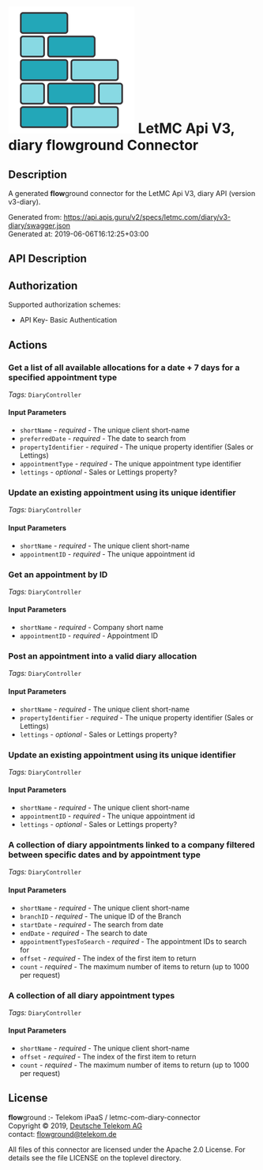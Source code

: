 # ![LOGO](logo.png) LetMC Api V3, diary **flow**ground Connector

## Description

A generated **flow**ground connector for the LetMC Api V3, diary API (version v3-diary).

Generated from: https://api.apis.guru/v2/specs/letmc.com/diary/v3-diary/swagger.json<br/>
Generated at: 2019-06-06T16:12:25+03:00

## API Description



## Authorization

Supported authorization schemes:
- API Key- Basic Authentication

## Actions

### Get a list of all available allocations for a date + 7 days for a specified appointment type

*Tags:* `DiaryController`

#### Input Parameters
* `shortName` - _required_ - The unique client short-name
* `preferredDate` - _required_ - The date to search from
* `propertyIdentifier` - _required_ - The unique property identifier (Sales or Lettings)
* `appointmentType` - _required_ - The unique appointment type identifier
* `lettings` - _optional_ - Sales or Lettings property?

### Update an existing appointment using its unique identifier

*Tags:* `DiaryController`

#### Input Parameters
* `shortName` - _required_ - The unique client short-name
* `appointmentID` - _required_ - The unique appointment id

### Get an appointment by ID

*Tags:* `DiaryController`

#### Input Parameters
* `shortName` - _required_ - Company short name
* `appointmentID` - _required_ - Appointment ID

### Post an appointment into a valid diary allocation

*Tags:* `DiaryController`

#### Input Parameters
* `shortName` - _required_ - The unique client short-name
* `propertyIdentifier` - _required_ - The unique property identifier (Sales or Lettings)
* `lettings` - _optional_ - Sales or Lettings property?

### Update an existing appointment using its unique identifier

*Tags:* `DiaryController`

#### Input Parameters
* `shortName` - _required_ - The unique client short-name
* `appointmentID` - _required_ - The unique appointment id
* `lettings` - _optional_ - Sales or Lettings property?

### A collection of diary appointments linked to a company filtered between specific dates and by appointment type

*Tags:* `DiaryController`

#### Input Parameters
* `shortName` - _required_ - The unique client short-name
* `branchID` - _required_ - The unique ID of the Branch
* `startDate` - _required_ - The search from date
* `endDate` - _required_ - The search to date
* `appointmentTypesToSearch` - _required_ - The appointment IDs to search for
* `offset` - _required_ - The index of the first item to return
* `count` - _required_ - The maximum number of items to return (up to 1000 per request)

### A collection of all diary appointment types

*Tags:* `DiaryController`

#### Input Parameters
* `shortName` - _required_ - The unique client short-name
* `offset` - _required_ - The index of the first item to return
* `count` - _required_ - The maximum number of items to return (up to 1000 per request)

## License

**flow**ground :- Telekom iPaaS / letmc-com-diary-connector<br/>
Copyright © 2019, [Deutsche Telekom AG](https://www.telekom.de)<br/>
contact: flowground@telekom.de

All files of this connector are licensed under the Apache 2.0 License. For details
see the file LICENSE on the toplevel directory.
